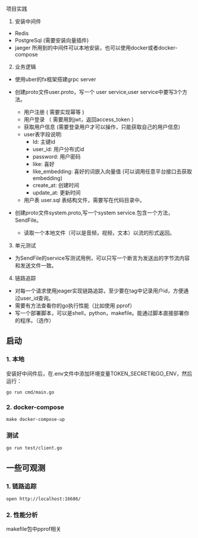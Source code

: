 项目实践
1. 安装中间件
  - Redis
  - PostgreSql (需要安装向量插件)
  - jaeger
  所用到的中间件可以本地安装，也可以使用docker或者docker-compose
2. 业务逻辑
  - 使用uber的fx框架搭建grpc server
  - 创建proto文件user.proto，写一个 user service,user service中要写3个方法。
    - 用户注册    ( 需要实现幂等 )
    - 用户登录  （ 需要用到jwt，返回access_token ）
    - 获取用户信息 (需要登录用户才可以操作，只能获取自己的用户信息)
    - user表字段说明:
      - Id: 主键id
      - user_id: 用户分布式id
      - password: 用户密码
      - like: 喜好
      - like_embedding: 喜好的词嵌入向量值 (可以调用任意平台接口去获取embedding)
      - create_at: 创建时间
      - update_at: 更新时间
    - 用户表 user.sql 表结构文件，需要写在代码目录中。
    
  - 创建proto文件system.proto,写一个system service.包含一个方法，SendFile。
    -  读取一个本地文件（可以是音频，视频，文本）以流的形式返回。
3. 单元测试
  - 为SendFile的service写测试用例，可以只写一个断言为发送出的字节流内容和发送文件一致。 
4. 链路追踪
  - 对每一个请求使用jeager实现链路追踪，至少要在tag中记录用户id，方便通过user_id查询。
  -  需要有方法查看你的go执行性能（比如使用 pprof）
  -  写一个部署脚本，可以是shell，python，makefile。能通过脚本直接部署你的程序。（选作）

## 启动

### 1. 本地
安装好中间件后，在.env文件中添加环境变量TOKEN_SECRET和GO_ENV，然后运行：
```
go run cmd/main.go
```
### 2. docker-compose
```
make docker-compose-up
```
### 测试
```
go run test/client.go
```

## 一些可观测

### 1. 链路追踪
```
open http://localhost:16686/
```

### 2. 性能分析
makefile包中pprof相关

